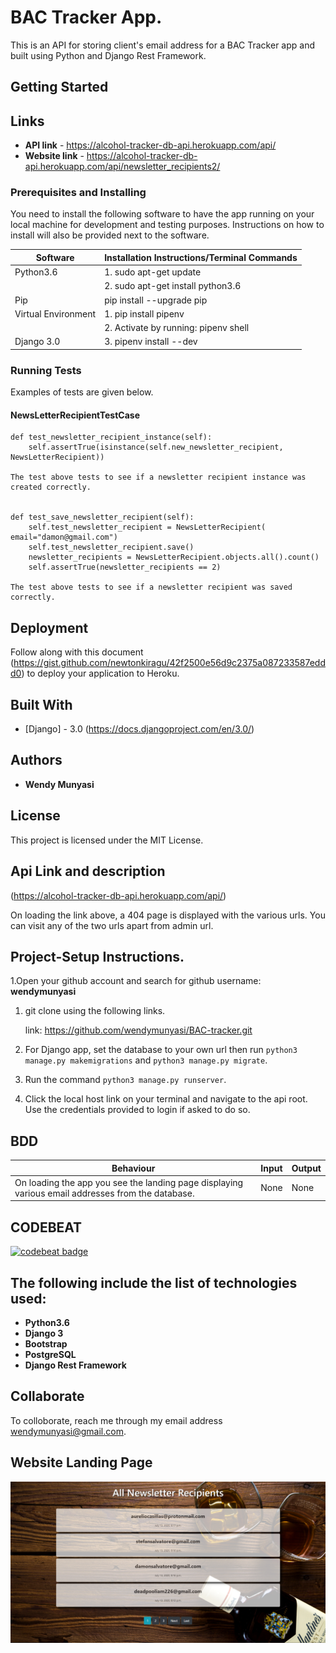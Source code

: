 #  BAC Tracker App.
This is an API for storing client's email address for a BAC Tracker app and built using Python and Django Rest Framework.

##  Getting Started

## Links

* **API link** - https://alcohol-tracker-db-api.herokuapp.com/api/
* **Website link** - https://alcohol-tracker-db-api.herokuapp.com/api/newsletter_recipients2/


###  Prerequisites and Installing
You need to install the following software to have the app running on your local machine for development and testing purposes. Instructions on how to install will also be provided next to the software.


|Software|Installation Instructions/Terminal Commands|
|----------|---------------------------|
|Python3.6|1. sudo apt-get update|
|  |         2. sudo apt-get install python3.6|
|Pip|pip install --upgrade pip|
|Virtual Environment|1. pip install pipenv|
|   |2. Activate by running: pipenv shell|
|Django 3.0|3.  pipenv install --dev|


###  Running Tests

Examples of tests are given below.

####  NewsLetterRecipientTestCase

    def test_newsletter_recipient_instance(self):
        self.assertTrue(isinstance(self.new_newsletter_recipient, NewsLetterRecipient))

    The test above tests to see if a newsletter recipient instance was created correctly.


    def test_save_newsletter_recipient(self):
        self.test_newsletter_recipient = NewsLetterRecipient( email="damon@gmail.com")
        self.test_newsletter_recipient.save()
        newsletter_recipients = NewsLetterRecipient.objects.all().count()
        self.assertTrue(newsletter_recipients == 2)

    The test above tests to see if a newsletter recipient was saved correctly.


##  Deployment

Follow along with this document (https://gist.github.com/newtonkiragu/42f2500e56d9c2375a087233587eddd0) to deploy your application to Heroku.

##  Built With

*  [Django] - 3.0 (https://docs.djangoproject.com/en/3.0/)


##  Authors

* **Wendy Munyasi**


##  License

This project is licensed under the MIT License.


## Api Link and description

(https://alcohol-tracker-db-api.herokuapp.com/api/)

On loading the link above, a 404 page is displayed with the various urls.
You can visit any of the two urls apart from admin url.

## Project-Setup Instructions.

1.Open your github account and search for github username: **wendymunyasi**

1. git clone using the following links.

   link: https://github.com/wendymunyasi/BAC-tracker.git

2. For Django app, set the database to your own url then run `python3 manage.py makemigrations` and `python3 manage.py migrate`.
3. Run the command `python3 manage.py runserver`.
4. Click the local host link on your terminal  and navigate to the api root. Use the credentials provided to login if asked to do so.


## BDD

| Behaviour | Input | Output |
| ------------------------------ | ------| ------ |
|On loading the app you see the landing page displaying various email addresses from the database.|None |None|


 
## CODEBEAT
[![codebeat badge](https://codebeat.co/badges/3ef0e830-4679-4852-a4c4-61df30f8b885)](https://codebeat.co/projects/github-com-wendymunyasi-bac-tracker-master)


## The following include the list of technologies used:

  *  **Python3.6**
  *  **Django 3**
  *  **Bootstrap**
  *  **PostgreSQL**
  *  **Django Rest Framework**


## Collaborate

To colloborate, reach me through my email address wendymunyasi@gmail.com.

## Website Landing Page

<img src="./static/images/landing.png">